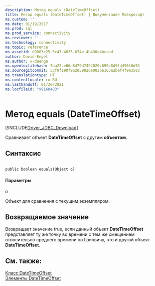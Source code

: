 ```yaml
---
description: Метод equals (DateTimeOffset)
title: Метод equals (DateTimeOffset) | Документация Майкрософт
ms.custom: ''
ms.date: 01/19/2017
ms.prod: sql
ms.prod_service: connectivity
ms.reviewer: ''
ms.technology: connectivity
ms.topic: reference
ms.assetid: d9883c25-5c43-4633-874e-4b490e4bccad
author: David-Engel
ms.author: v-daenge
ms.openlocfilehash: 7ba22ce66a8479d7494820c699c8d9fd496f6d51
ms.sourcegitcommit: 33f0f190f962059826e002be165a2bef4f9e350c
ms.translationtype: HT
ms.contentlocale: ru-RU
ms.lasthandoff: 01/30/2021
ms.locfileid: "99168483"
---
```

# <a name="equals-method-datetimeoffset"></a>Метод equals (DateTimeOffset)
[!INCLUDE[Driver_JDBC_Download](../../../includes/driver_jdbc_download.md)]

  Сравнивает объект **DateTimeOffset** с другим **объектом**.  
  
## <a name="syntax"></a>Синтаксис  
  
```  
  
public boolean equals(Object o)  
```  
  
#### <a name="parameters"></a>Параметры  
 *o*  
  
 Объект для сравнения с текущим экземпляром.  
  
## <a name="return-value"></a>Возвращаемое значение  
 Возвращает значение true, если данный объект **DateTimeOffset** представляет ту же точку во времени с тем же смещением относительно среднего времени по Гринвичу, что и другой объект **DateTimeOffset**.  
  
## <a name="see-also"></a>См. также:  
 [Класс DateTimeOffset](../../../connect/jdbc/reference/datetimeoffset-class.md)   
 [Элементы DateTimeOffset](../../../connect/jdbc/reference/datetimeoffset-members.md)  
  
  
